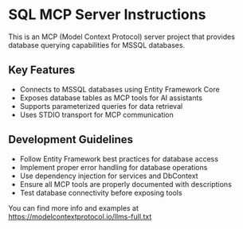 <!-- Use this file to provide workspace-specific custom instructions to Copilot. For more details, visit https://code.visualstudio.com/docs/copilot/copilot-customization#_use-a-githubcopilotinstructionsmd-file -->

# SQL MCP Server Instructions

This is an MCP (Model Context Protocol) server project that provides database querying capabilities for MSSQL databases.

## Key Features
- Connects to MSSQL databases using Entity Framework Core
- Exposes database tables as MCP tools for AI assistants
- Supports parameterized queries for data retrieval
- Uses STDIO transport for MCP communication

## Development Guidelines
- Follow Entity Framework best practices for database access
- Implement proper error handling for database operations
- Use dependency injection for services and DbContext
- Ensure all MCP tools are properly documented with descriptions
- Test database connectivity before exposing tools

You can find more info and examples at https://modelcontextprotocol.io/llms-full.txt
